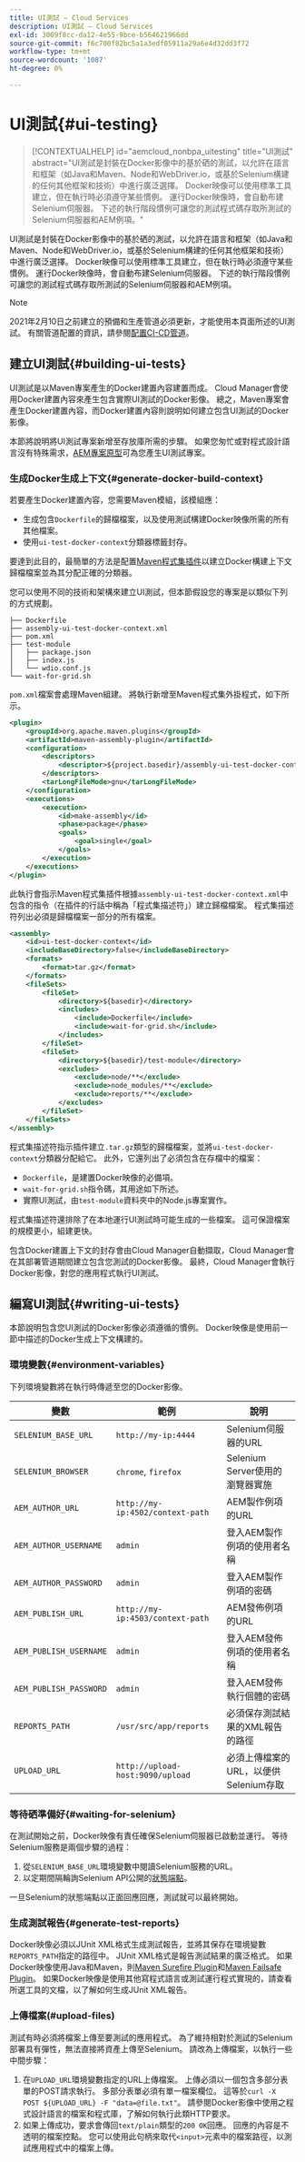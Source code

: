 ```yaml
---
title: UI測試 — Cloud Services
description: UI測試 — Cloud Services
exl-id: 3009f8cc-da12-4e55-9bce-b564621966dd
source-git-commit: f6c700f82bc5a1a3edf05911a29a6e4d32dd3f72
workflow-type: tm+mt
source-wordcount: '1087'
ht-degree: 0%

---
```


# UI測試{#ui-testing}

>[!CONTEXTUALHELP]
>id="aemcloud_nonbpa_uitesting"
>title="UI測試"
>abstract="UI測試是封裝在Docker影像中的基於硒的測試，以允許在語言和框架（如Java和Maven、Node和WebDriver.io，或基於Selenium構建的任何其他框架和技術）中進行廣泛選擇。 Docker映像可以使用標準工具建立，但在執行時必須遵守某些慣例。 運行Docker映像時，會自動布建Selenium伺服器。 下述的執行階段慣例可讓您的測試程式碼存取所測試的Selenium伺服器和AEM例項。"

UI測試是封裝在Docker影像中的基於硒的測試，以允許在語言和框架（如Java和Maven、Node和WebDriver.io，或基於Selenium構建的任何其他框架和技術）中進行廣泛選擇。 Docker映像可以使用標準工具建立，但在執行時必須遵守某些慣例。 運行Docker映像時，會自動布建Selenium伺服器。 下述的執行階段慣例可讓您的測試程式碼存取所測試的Selenium伺服器和AEM例項。

>[!NOTE]
> 2021年2月10日之前建立的預備和生產管道必須更新，才能使用本頁面所述的UI測試。
> 有關管道配置的資訊，請參閱[配置CI-CD管道](/help/implementing/cloud-manager/configure-pipeline.md)。

## 建立UI測試{#building-ui-tests}

UI測試是以Maven專案產生的Docker建置內容建置而成。 Cloud Manager會使用Docker建置內容來產生包含實際UI測試的Docker影像。 總之，Maven專案會產生Docker建置內容，而Docker建置內容則說明如何建立包含UI測試的Docker影像。

本節將說明將UI測試專案新增至存放庫所需的步驟。 如果您匆忙或對程式設計語言沒有特殊需求，[AEM專案原型](https://github.com/adobe/aem-project-archetype)可為您產生UI測試專案。

### 生成Docker生成上下文{#generate-docker-build-context}

若要產生Docker建置內容，您需要Maven模組，該模組應：

- 生成包含`Dockerfile`的歸檔檔案，以及使用測試構建Docker映像所需的所有其他檔案。
- 使用`ui-test-docker-context`分類器標籤封存。

要達到此目的，最簡單的方法是配置[Maven程式集插件](http://maven.apache.org/plugins/maven-assembly-plugin/)以建立Docker構建上下文歸檔檔案並為其分配正確的分類器。

您可以使用不同的技術和架構來建立UI測試，但本節假設您的專案是以類似下列的方式規劃。

```
├── Dockerfile
├── assembly-ui-test-docker-context.xml
├── pom.xml
├── test-module
│   ├── package.json
│   ├── index.js
│   └── wdio.conf.js
└── wait-for-grid.sh
```

`pom.xml`檔案會處理Maven組建。 將執行新增至Maven程式集外掛程式，如下所示。

```xml
<plugin>
    <groupId>org.apache.maven.plugins</groupId>
    <artifactId>maven-assembly-plugin</artifactId>
    <configuration>
        <descriptors>
            <descriptor>${project.basedir}/assembly-ui-test-docker-context.xml</descriptor>
        </descriptors>
        <tarLongFileMode>gnu</tarLongFileMode>
    </configuration>
    <executions>
        <execution>
            <id>make-assembly</id>
            <phase>package</phase>
            <goals>
                <goal>single</goal>
            </goals>
        </execution>
    </executions>
</plugin>
```

此執行會指示Maven程式集插件根據`assembly-ui-test-docker-context.xml`中包含的指令（在插件的行話中稱為「程式集描述符」）建立歸檔檔案。 程式集描述符列出必須是歸檔檔案一部分的所有檔案。

```xml
<assembly>
    <id>ui-test-docker-context</id>
    <includeBaseDirectory>false</includeBaseDirectory>
    <formats>
        <format>tar.gz</format>
    </formats>
    <fileSets>
        <fileSet>
            <directory>${basedir}</directory>
            <includes>
                <include>Dockerfile</include>
                <include>wait-for-grid.sh</include>
            </includes>
        </fileSet>
        <fileSet>
            <directory>${basedir}/test-module</directory>
            <excludes>
                <exclude>node/**</exclude>
                <exclude>node_modules/**</exclude>
                <exclude>reports/**</exclude>
            </excludes>
        </fileSet>
    </fileSets>
</assembly>
```

程式集描述符指示插件建立`.tar.gz`類型的歸檔檔案，並將`ui-test-docker-context`分類器分配給它。 此外，它還列出了必須包含在存檔中的檔案：

- `Dockerfile`，是建置Docker映像的必備項。
- `wait-for-grid.sh`指令碼，其用途如下所述。
- 實際UI測試，由`test-module`資料夾中的Node.js專案實作。

程式集描述符還排除了在本地運行UI測試時可能生成的一些檔案。 這可保證檔案的規模更小，組建更快。

包含Docker建置上下文的封存會由Cloud Manager自動擷取，Cloud Manager會在其部署管道期間建立包含您測試的Docker影像。 最終，Cloud Manager會執行Docker影像，對您的應用程式執行UI測試。

## 編寫UI測試{#writing-ui-tests}

本節說明包含您UI測試的Docker影像必須遵循的慣例。 Docker映像是使用前一節中描述的Docker生成上下文構建的。

### 環境變數{#environment-variables}

下列環境變數將在執行時傳遞至您的Docker影像。

| 變數 | 範例 | 說明 |
|---|---|---|
| `SELENIUM_BASE_URL` | `http://my-ip:4444` | Selenium伺服器的URL |
| `SELENIUM_BROWSER` | `chrome`, `firefox` | Selenium Server使用的瀏覽器實施 |
| `AEM_AUTHOR_URL` | `http://my-ip:4502/context-path` | AEM製作例項的URL |
| `AEM_AUTHOR_USERNAME` | `admin` | 登入AEM製作例項的使用者名稱 |
| `AEM_AUTHOR_PASSWORD` | `admin` | 登入AEM製作例項的密碼 |
| `AEM_PUBLISH_URL` | `http://my-ip:4503/context-path` | AEM發佈例項的URL |
| `AEM_PUBLISH_USERNAME` | `admin` | 登入AEM發佈例項的使用者名稱 |
| `AEM_PUBLISH_PASSWORD` | `admin` | 登入AEM發佈執行個體的密碼 |
| `REPORTS_PATH` | `/usr/src/app/reports` | 必須保存測試結果的XML報告的路徑 |
| `UPLOAD_URL` | `http://upload-host:9090/upload` | 必須上傳檔案的URL，以便供Selenium存取 |

### 等待硒準備好{#waiting-for-selenium}

在測試開始之前，Docker映像有責任確保Selenium伺服器已啟動並運行。 等待Selenium服務是兩個步驟的過程：

1. 從`SELENIUM_BASE_URL`環境變數中閱讀Selenium服務的URL。
2. 以定期間隔輪詢Selenium API公開的[狀態端點](https://github.com/SeleniumHQ/docker-selenium/#waiting-for-the-grid-to-be-ready)。

一旦Selenium的狀態端點以正面回應回應，測試就可以最終開始。

### 生成測試報告{#generate-test-reports}

Docker映像必須以JUnit XML格式生成測試報告，並將其保存在環境變數`REPORTS_PATH`指定的路徑中。 JUnit XML格式是報告測試結果的廣泛格式。 如果Docker映像使用Java和Maven，則[Maven Surefire Plugin](https://maven.apache.org/surefire/maven-surefire-plugin/)和[Maven Failsafe Plugin](https://maven.apache.org/surefire/maven-failsafe-plugin/)。 如果Docker映像是使用其他寫程式語言或測試運行程式實現的，請查看所選工具的文檔，以了解如何生成JUnit XML報告。

### 上傳檔案(#upload-files)

測試有時必須將檔案上傳至要測試的應用程式。 為了維持相對於測試的Selenium部署具有彈性，無法直接將資產上傳至Selenium。 請改為上傳檔案，以執行一些中間步驟：

1. 在`UPLOAD_URL`環境變數指定的URL上傳檔案。 上傳必須以一個包含多部分表單的POST請求執行。 多部分表單必須有單一檔案欄位。 這等於`curl -X POST ${UPLOAD_URL} -F "data=@file.txt"`。 請參閱Docker影像中使用之程式設計語言的檔案和程式庫，了解如何執行此類HTTP要求。
2. 如果上傳成功，要求會傳回`text/plain`類型的`200 OK`回應。 回應的內容是不透明的檔案控點。 您可以使用此句柄來取代`<input>`元素中的檔案路徑，以測試應用程式中的檔案上傳。
